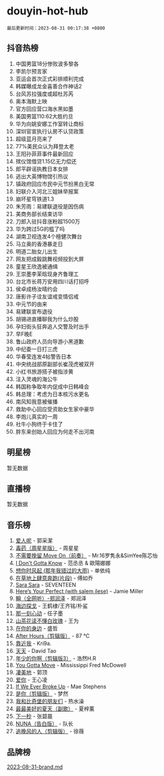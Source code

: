 # douyin-hot-hub

`最后更新时间：2023-08-31 00:17:38 +0800`

## 抖音热榜

1. 中国男篮18分惨败波多黎各
1. 李凯尔预言家
1. 亚运会首次正式彩排顺利完成
1. 韩媒曝成龙金喜善合作神话2
1. 台风苏拉强度或超杜苏芮
1. 奥本海默上映
1. 官方回应营口海水黑如墨
1. 美国男篮110:62大胜约旦
1. 华为向姚安娜工作室转让商标
1. 深圳官宣执行认房不认贷政策
1. 超级蓝月亮来了
1. 77%美民众认为拜登太老
1. 王阳孙菲菲事件最新回应
1. 殡仪馆借贷1.15亿无力偿还
1. 郎平辟谣执教日本女排
1. 逃出大英博物馆引热议
1. 镇政府回应市民中元节扮黑白无常
1. 妇联介入河北三姐妹举报案
1. 崩坏星穹铁道1.3
1. 朱芳雨：易建联退役是因伤病
1. 美商务部长结束访华
1. 刀郎入驻抖音涨粉超1500万
1. 华为跨过5G的槛了吗
1. 湖南卫视连发4个檀健次舞台
1. 马立奥的香港暴走日
1. 明道二胎女儿出生
1. 网友把成毅跳舞视频投到大屏
1. 童星王欣逸被通缉
1. 王崇墨李茉晗现身齐鲁理工
1. 台北市长蒋万安用四川话打招呼
1. 侯卓成杨汝晴约会
1. 唐影许子诠友谊戒变情侣戒
1. 中元节的由来
1. 易建联宣布退役
1. 胡锡进直播聊我为什么炒股
1. 孕妇街头狂奔追人交警及时出手
1. 早F晚E
1. 鲁山政府人员向导游小黑道歉
1. 中纪委一日打三虎
1. 华春莹连发4帖警告日本
1. 中央统战部原副部长崔茂虎被双开
1. 小红书旅游搭子被指涉黄
1. 注入灵魂的海公牛
1. 韩国称争取年内促成中日韩峰会
1. 韩总理：考虑为日本核污水更名
1. 南风知我意被催播
1. 救助中心回应受资助女生家中豪华
1. 李炮儿真实的一周
1. 社牛小狗终于卡住了
1. 胖东来创始人回应为何走不出河南

## 明星榜

暂无数据

## 直播榜

暂无数据

## 音乐榜

1. [爱人呢](https://sf3-cdn-tos.douyinstatic.com/obj/tos-cn-ve-2774/2041dc10f3c442f1992b439a00eaf2ba) - 郭采潔
1. [毒药（周星星版）](https://sf3-cdn-tos.douyinstatic.com/obj/tos-cn-ve-2774/oAXunb2JtDTQMcBfaEkg8Be5IhZQCmGByB0V33) - 周星星
1. [不需要挽留 Move On（前奏）](https://sf6-cdn-tos.douyinstatic.com/obj/tos-cn-ve-2774/ooCBhgCCkF4nExzQL9WZSUbitfA8IsDkgQIYhe) - Mr.16罗隽永&SimYee陈芯怡
1. [I Don't Gotta Know](https://sf6-cdn-tos.douyinstatic.com/obj/tos-cn-ve-2774/o8nCfgMGwCsAvgDe5bzzaDQDFf6ksAUxrlFC8J) - 范丞丞 & 歐陽娜娜
1. [想你时风起 (那年我错过的大雨)](https://sf3-cdn-tos.douyinstatic.com/obj/tos-cn-ve-2774/ooR7G8ftDMzIgnxa0HbReM4CZ74qknQABLtHB1) - 单依纯
1. [在草地上肆意奔跑(片段)](https://sf3-cdn-tos.douyinstatic.com/obj/tos-cn-ve-2774/8831d494742f45dabdfa8adb8b817259) - 傅如乔
1. [Sara Sara](https://sf3-cdn-tos.douyinstatic.com/obj/tos-cn-ve-2774/oAceDXU2gVHZCQFrkrYmX8e5tUBxQPb6Bmd2nF) - SEVENTEEN
1. [Here’s Your Perfect (with salem ilese)](https://sf3-cdn-tos.douyinstatic.com/obj/tos-cn-ve-2774/076b1576c6c546598f803fe53da388a7) - Jamie Miller
1. [瞬（全网听）-郑润泽](https://sf6-cdn-tos.douyinstatic.com/obj/tos-cn-ve-2774/o4Vb9eJZClCZTnRQYy0BRSeHGrDtrkrQgIBvQt) - 郑润泽
1. [海边探戈](https://sf6-cdn-tos.douyinstatic.com/obj/tos-cn-ve-2774/os9gE0VQCGqt6VQkZDyBBYvfSDY0QFe3vVmubn) - 王鹤棣/王齐铭/朴鲨
1. [那一刻心动](https://sf6-cdn-tos.douyinstatic.com/obj/tos-cn-ve-2774/4c0ed00133e3439592b4741c72acc6f3) - 任子墨
1. [山茶花读不懂白玫瑰](https://sf6-cdn-tos.douyinstatic.com/obj/tos-cn-ve-2774/osfn8B7DktrRHEPJgPCfDbw7QDQEkwC16BxZg9) - 王为
1. [在你的身边](https://sf3-cdn-tos.douyinstatic.com/obj/tos-cn-ve-2774/9dce2ee6c9f84c17a6d68458730d7ae8) - 盛哲
1. [After Hours（剪辑版）](https://sf6-cdn-tos.douyinstatic.com/obj/tos-cn-ve-2774/owgWztApWhImMFMpyEyQfAIyIusRBioqSgWk7T) - 87 ℃
1. [靠近我](https://sf3-cdn-tos.douyinstatic.com/obj/tos-cn-ve-2774/oMGCfQ3FZdrziXO1QC8zgfNXawBf91hGAIvUrY) - Kri9a.
1. [天天](https://sf3-cdn-tos.douyinstatic.com/obj/tos-cn-ve-2774/6b075c4856e34a60a1ef022c4a80dec5) - David Tao
1. [年少的你啊（剪辑版3）](https://sf6-cdn-tos.douyinstatic.com/obj/tos-cn-ve-2774/oo2vDGhzyAtN1QLfh5k1iBIpWAv2NOZQysM5tK) - 浩然H.R
1. [You Gotta Move](https://sf6-cdn-tos.douyinstatic.com/obj/tos-cn-ve-2774/a2b672af67514106b25cdfd6f1a8aad2) - Mississippi Fred McDowell
1. [凄美地](https://sf6-cdn-tos.douyinstatic.com/obj/tos-cn-ve-2774/oshF4RgFMhmTSa4jCaHNUXI0NetFtBBQBzBZdf) - 郭顶
1. [爱你](https://sf3-cdn-tos.douyinstatic.com/obj/tos-cn-ve-2774/738d8b240f1e4519b44cf31c84e02e24) - 王心凌
1. [If We Ever Broke Up](https://sf6-cdn-tos.douyinstatic.com/obj/tos-cn-ve-2774/o8onj5HDk0ImtBmO0URBfeyCDXQJMYkQ1gb8Zy) - Mae Stephens
1. [是你（剪辑版）](https://sf6-cdn-tos.douyinstatic.com/obj/tos-cn-ve-2774/46019dae783c4c969944217fe1cfafc4) - 梦然
1. [我和比奇堡的朋友们](https://sf3-cdn-tos.douyinstatic.com/obj/tos-cn-ve-2774/f0505db981ea4a6d91453a15924a82aa) - 热水澡
1. [最最美好的夏天（副歌）](https://sf6-cdn-tos.douyinstatic.com/obj/tos-cn-ve-2774/o4FMghDLZkPIkCutdrsXlbTHcaZztBfeCp9AFS) - 夏梓薰
1. [下一秒](https://sf3-cdn-tos.douyinstatic.com/obj/tos-cn-ve-2774/16eedda97153423db2501ff6373be86a) - 张碧晨
1. [NUNA（告白版）](https://sf3-cdn-tos.douyinstatic.com/obj/tos-cn-ve-2774/a65828cbd8ce41a78a430a58b49f4feb) - 队长
1. [追晚风的人（剪辑版）](https://sf3-cdn-tos.douyinstatic.com/obj/tos-cn-ve-2774/560835060af84ac29cd5c12e2a98f7eb) - 徐薇

## 品牌榜

[2023-08-31-brand.md](2023-08-31-brand.md)
